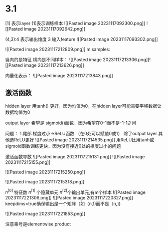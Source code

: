 # 3.1
\[1] 表示layer (1)表示训练样本
![[Pasted image 20231117092300.png]]
![[Pasted image 20231117092642.png]]


(4,3):4 表示输出维度 3 输入feature
![[Pasted image 20231117093302.png]]

![[Pasted image 20231117212809.png]]
m samples:

竖向的是特征 横向是不同样本：
![[Pasted image 20231117213306.png]]![[Pasted image 20231117213626.png]]

向量化表示：
![[Pasted image 20231117213843.png]] 

## 激活函数

hidden layer 用tanh() 更好，因为均值为0，在hidden layer可能需要平移数据让数据均值为0

output layer 希望是 sigmoid()函数，因为希望在0-1而不是-1-1之间

问题：
1.尾部 梯度过小->ReLU函数 （在0处可以赋值0或1）
除了output layer 其他选ReLU更好
	![[Pasted image 20231117214535.png]]
	用ReLU比用tanh或sigmoid函数训练更快，因为没有接近0处的梯度过小的问题

激活函数导数
![[Pasted image 20231117215131.png]]
![[Pasted image 20231117215155.png]]

![[Pasted image 20231117215250.png]]

![[Pasted image 20231117215318.png]]


$n^{[0]}$ 特征数 $n^{[1]}$ 个隐藏单元 $n^{[2]}$个输出单元,有m个样本
![[Pasted image 20231117221306.png]]
![[Pasted image 20231117220327.png]]
keepdims=true确保输出是一个矩阵（如（n,1)而不是（n,))

![[Pasted image 20231117221853.png]]

注意乘号是elementwise product